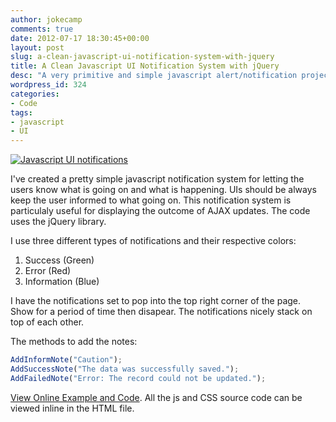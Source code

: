 ```yaml
---
author: jokecamp
comments: true
date: 2012-07-17 18:30:45+00:00
layout: post
slug: a-clean-javascript-ui-notification-system-with-jquery
title: A Clean Javascript UI Notification System with jQuery
desc: "A very primitive and simple javascript alert/notification project"
wordpress_id: 324
categories:
- Code
tags:
- javascript
- UI
---
```


[![Javascript UI notifications](http://jokecamp.files.wordpress.com/2012/07/notifications.png)](http://jokecamp.files.wordpress.com/2012/07/notifications.png)

I've created a pretty simple javascript notification system for letting the users know what is going on and what is happening. UIs should be always keep the user informed to what going on. This notification system is particulaly useful for displaying the outcome of AJAX updates. The code uses the jQuery library.

I use three different types of notifications and their respective colors:

  1. Success (Green)
  2. Error (Red)
  3. Information (Blue)

I have the notifications set to pop into the top right corner of the page. Show for a period of time then disapear. The notifications nicely stack on top of each other.

The methods to add the notes:

```javascript
AddInformNote("Caution");
AddSuccessNote("The data was successfully saved.");
AddFailedNote("Error: The record could not be updated.");
```

[View Online Example and Code](http://www.jokecamp.com/lab/javascriptNotifications.html). All the js and CSS source code can be viewed inline in the HTML file.
